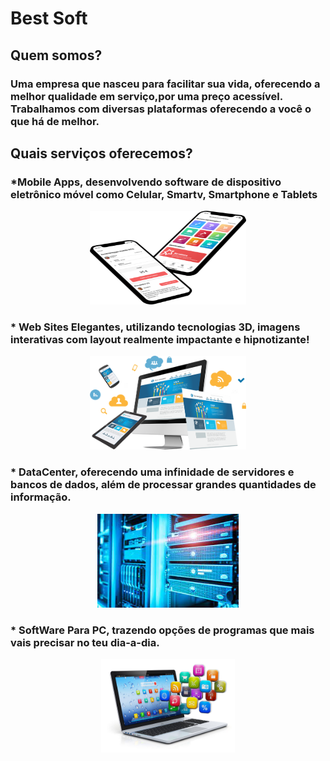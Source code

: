 # Best Soft

## Quem somos?

### Uma empresa que nasceu para facilitar sua vida, oferecendo a melhor qualidade em serviço,por uma preço acessível. Trabalhamos com diversas plataformas oferecendo a você o que há de melhor.

## Quais serviços oferecemos?
### *Mobile Apps, desenvolvendo software de dispositivo eletrônico móvel como Celular, Smartv, Smartphone e Tablets
<p align="center">
  <img src="https://github.com/Best-SoftBR/Best-SoftBR.github.io/blob/main/images/Mobile%20imagem%2001.png" width="250px" height="150px"/></p>

### * Web Sites Elegantes, utilizando tecnologias 3D, imagens interativas com layout realmente impactante e hipnotizante! 
<p align="center">
  <img src="https://github.com/Best-SoftBR/Best-SoftBR.github.io/blob/main/images/web%20imagem%2002.png" width="250px" height="150px"/></p>

### * DataCenter,  oferecendo uma infinidade de servidores e bancos de dados, além de processar grandes quantidades de informação.
<p align="center">
  <img src="https://github.com/Best-SoftBR/Best-SoftBR.github.io/blob/main/images/DataCenter.jpg"250px" height="150px"/></p>

### * SoftWare Para PC,  trazendo opções de programas que mais vais precisar no teu dia-a-dia.
<p align="center">
  <img src="https://github.com/Best-SoftBR/Best-SoftBR.github.io/blob/main/images/soft%20imagem%2004.jpg"250px" height="150px"/></p>



